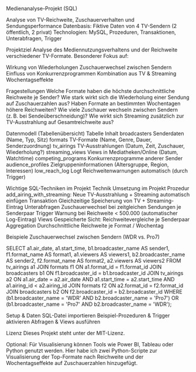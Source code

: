 Medienanalyse-Projekt (SQL)

Analyse von TV-Reichweite, Zuschauerverhalten und Sendungsperformance
Datenbasis: Fiktive Daten von 4 TV-Sendern (2 öffentlich, 2 privat)
Technologien: MySQL, Prozeduren, Transaktionen, Unterabfragen, Trigger

Projektziel
Analyse des Mediennutzungsverhaltens und der Reichweite verschiedener TV-Formate.
Besonderer Fokus auf:

Wirkung von Wiederholungen
  Zuschauerwechsel zwischen Sendern
  Einfluss von Konkurrenzprogrammen
  Kombination aus TV & Streaming
  Wochentagseffekte

Fragestellungen
  Welche Formate haben die höchste durchschnittliche Reichweite je Sender?
  Wie stark wirkt sich die Wiederholung einer Sendung auf Zuschauerzahlen aus?
  Haben Formate an bestimmten Wochentagen höhere Reichweiten?
  Wie viele Zuschauer wechseln zwischen Sendern (z. B. bei Sendeüberschneidung)?
  Wie wirkt sich Streaming zusätzlich zur TV-Ausstrahlung auf Gesamtreichweite aus?

Datenmodell (Tabellenübersicht)
Tabelle			            Inhalt
broadcasters		        Senderdaten (Name, Typ, Sitz)
formats			            TV-Formate (Name, Genre, Dauer, Senderzuordnung)
tv_airings		          TV-Ausstrahlungen (Datum, Zeit, Zuschauer, Wiederholung?)
streaming_views		      Views in Mediatheken/Online (Datum, Watchtime)
competing_programs	    Konkurrenzprogramme anderer Sender
audience_profiles	      Zielgruppeninformationen (Altersgruppe, Region, Interessen)
low_reach_log		        Logt Reichweitenwarnungen automatisch (durch Trigger)

Wichtige SQL-Techniken im Projekt
Technik			          Umsetzung im Projekt
Prozedur		          add_airing_with_streaming: Neue TV-Ausstrahlung + Streaming automatisch einfügen
Transaktion		        Gleichzeitige Speicherung von TV + Streaming-Eintrag
Unterabfragen		      Zuschauerwechsel bei zeitgleichen Sendungen je Senderpaar
Trigger			          Warnung bei Reichweite < 500.000 (automatischer Log-Eintrag)
Views			            Gespeicherte Sicht: Reichweitevergleiche je Senderpaar
Aggregation		        Durchschnittliche Reichweite je Format / Wochentag

Beispiele
Zuschauerwechsel zwischen Sendern (WDR vs. Pro7)

SELECT 
    a1.air_date, a1.start_time,
    b1.broadcaster_name AS sender1, f1.format_name AS format1, a1.viewers AS viewers1,
    b2.broadcaster_name AS sender2, f2.format_name AS format2, a2.viewers AS viewers2
FROM tv_airings a1
JOIN formats f1 ON a1.format_id = f1.format_id
JOIN broadcasters b1 ON f1.broadcaster_id = b1.broadcaster_id
JOIN tv_airings a2 ON a1.air_date = a2.air_date 
                  AND a1.start_time = a2.start_time 
                  AND a1.airing_id < a2.airing_id
JOIN formats f2 ON a2.format_id = f2.format_id
JOIN broadcasters b2 ON f2.broadcaster_id = b2.broadcaster_id
WHERE (b1.broadcaster_name = 'WDR' AND b2.broadcaster_name = 'Pro7')
   OR (b1.broadcaster_name = 'Pro7' AND b2.broadcaster_name = 'WDR');

Setup & Daten
  SQL-Datei importieren
  Beispiel-Prozeduren & Trigger aktivieren
  Abfragen & Views ausführen

Lizenz
Dieses Projekt steht unter der MIT-Lizenz.

Optional: Für Visualisierung können Tools wie Power BI, Tableau oder Python genutzt werden. 
Hier habe ich zwei Python-Scripte zur Visualisierung der Top-Formate nach Reichweite und der Wochentagseffekte auf Zuschauerzahlen hinzugefügt.
